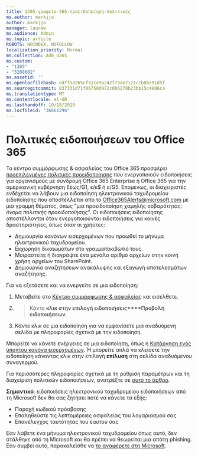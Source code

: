 ```yaml
---
title: 1385-γραφείο-365-προειδοποίηση-πολιτικές
ms.author: markjjo
author: markjjo
manager: lauraw
ms.audience: Admin
ms.topic: article
ROBOTS: NOINDEX, NOFOLLOW
localization_priority: Normal
ms.collection: Adm_O365
ms.custom:
- "1385"
- "3200002"
ms.assetid: ''
ms.openlocfilehash: edff5a265cf31ce9a242f73ae7121ccb8b591d5f
ms.sourcegitcommit: 037331d71f06750d972c0b6278b23bb15c4806ca
ms.translationtype: MT
ms.contentlocale: el-GR
ms.lasthandoff: 10/18/2019
ms.locfileid: "36661296"
---
```

# <a name="office-365-alert-policies"></a>Πολιτικές ειδοποιήσεων του Office 365

Το κέντρο συμμόρφωσης & ασφαλείας του Office 365 προσφέρει [προεπιλεγμένες πολιτικές προειδοποίησης](https://docs.microsoft.com/office365/securitycompliance/alert-policies#default-alert-policies) που ενεργοποιούν ειδοποιήσεις για οργανισμούς με συνδρομή Office 365 Enterprise ή Office 365 για την αμερικανική κυβέρνηση Εέως/G1, ε/κ$ ή ε/G5. Επομένως, οι διαχειριστές ενδέχεται να λάβουν μια ειδοποίηση ηλεκτρονικού ταχυδρομείου ειδοποίησης που αποστέλλεται από το Office365Alerts@microsoft.com με μια γραμμή θέματος, όπως "μια προειδοποίηση χαμηλής σοβαρότητας: *όνομα πολιτικής προειδοποίησης*". Οι ειδοποιήσεις ειδοποίησης αποστέλλονται όταν ενεργοποιούνται ειδοποιήσεις για κοινές δραστηριότητες, όπως όταν οι χρήστες:

- Δημιουργία κανόνων εισερχομένων που προωθεί το μήνυμα ηλεκτρονικού ταχυδρομείου.
- Εκχώρηση δικαιωμάτων στο γραμματοκιβώτιό τους.
- Μοιραστείτε ή διαγράψτε ένα μεγάλο αριθμό αρχείων στην κοινή χρήση αρχείων του SharePoint.
- Δημιουργία αναζητήσεων ανακάλυψης και εξαγωγή αποτελεσμάτων αναζήτησης.

Για να εξετάσετε και να ενεργείτε σε μια ειδοποίηση:

1. Μεταβείτε στο [Κέντρο συμμόρφωσης & ασφαλείας](https://protection.office.com) και εισέλθετε.
2.  > Κάντε **κλικ στην επιλογή ειδοποιήσεις****Προβολή ειδοποιήσεων**.
3. Κάντε κλικ σε μια ειδοποίηση για να εμφανίσετε μια αναδυόμενη σελίδα με πληροφορίες σχετικά με την ειδοποίηση.

Μπορείτε να κάνετε ενέργειες σε μια ειδοποίηση, όπως η [Κατάργηση ενός ύποπτου κανόνα εισερχομένων](https://docs.microsoft.com/office365/securitycompliance/responding-to-a-compromised-email-account). Ή μπορείτε απλά να κλείσετε την ειδοποίηση κάνοντας κλικ στην επιλογή **επίλυση** στη σελίδα αναδυόμενου συναγερμού.

Για περισσότερες πληροφορίες σχετικά με τη ρύθμιση παραμέτρων και τη διαχείριση πολιτικών ειδοποιήσεων, ανατρέξτε σε [αυτό το άρθρο](https://docs.microsoft.com/office365/securitycompliance/alert-policies).

**Σημαντικό**: ειδοποιήσεις ηλεκτρονικού ταχυδρομείου ειδοποιήσεων από τη Microsoft δεν θα σας ζητήσει ποτέ να κάνετε τα εξής:

- Παροχή κωδικού πρόσβασης
- Επαληθεύστε τις λεπτομέρειες ασφαλείας του λογαριασμού σας
- Επανέλεγχος ταυτότητας του εαυτού σας

Εάν λάβετε ένα μήνυμα ηλεκτρονικού ταχυδρομείου όπως αυτό, δεν στάλθηκε από τη Microsoft και θα πρέπει να θεωρείται μια απάτη phishing. Εάν συμβεί αυτό, παρακαλείσθε να [το αναφέρετε στη Microsoft](https://docs.microsoft.com/office365/SecurityCompliance/report-junk-email-and-phishing-scams-in-outlook-on-the-web-eop).